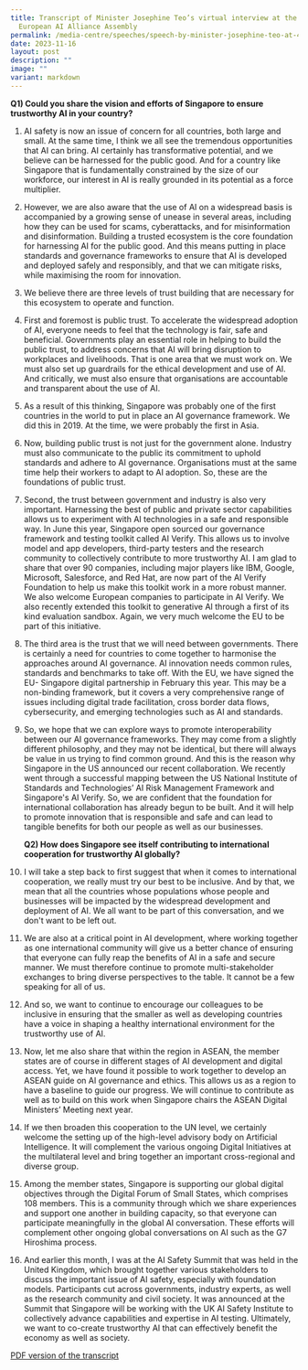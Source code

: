```yaml
---
title: Transcript of Minister Josephine Teo’s virtual interview at the 4th
  European AI Alliance Assembly
permalink: /media-centre/speeches/speech-by-minister-josephine-teo-at-4th-european-ai-alliance-assembly/
date: 2023-11-16
layout: post
description: ""
image: ""
variant: markdown
---
```

**Q1) Could you share the vision and efforts of Singapore to ensure trustworthy AI in your country?**
		
1. AI safety is now an issue of concern for all countries, both large and small. At the same time, I think we all see the tremendous opportunities that AI can bring. AI certainly has transformative potential, and we believe can be harnessed for the public good. And for a country like Singapore that is fundamentally constrained by the size of our workforce, our interest in AI is really grounded in its potential as a force multiplier.

2. However, we are also aware that the use of AI on a widespread basis is accompanied by a growing sense of unease in several areas, including how they can be used for scams, cyberattacks, and for misinformation and disinformation. Building a trusted ecosystem is the core foundation for harnessing AI for the public good. And this means putting in place standards and governance frameworks to ensure that AI is developed and deployed safely and responsibly, and that we can mitigate risks, while maximising the room for innovation.

3. We believe there are three levels of trust building that are necessary for this ecosystem to operate and function.

4. First and foremost is public trust. To accelerate the widespread adoption of AI, everyone needs to feel that the technology is fair, safe and beneficial. Governments play an essential role in helping to build the public trust, to address concerns that AI will bring disruption to workplaces and livelihoods. That is one area that we must work on. We must also set up guardrails for the ethical development and use of AI. And critically, we must also ensure that organisations are accountable and transparent about the use of AI.

5. As a result of this thinking, Singapore was probably one of the first countries in the world to put in place an AI governance framework. We did this in 2019. At the time, we were probably the first in Asia.

6. Now, building public trust is not just for the government alone. Industry must also communicate to the public its commitment to uphold standards and adhere to AI governance. Organisations must at the same time help their workers to adapt to AI adoption. So, these are the foundations of public trust.

7. Second, the trust between government and industry is also very important. Harnessing the best of public and private sector capabilities allows us to experiment with AI technologies in a safe and responsible way. In June this year, Singapore open sourced our governance framework and testing toolkit called AI Verify. This allows us to involve model and app developers, third-party testers and the research community to collectively contribute to more trustworthy AI. I am glad to share that over 90 companies, including major players like IBM, Google, Microsoft, Salesforce, and Red Hat, are now part of the AI Verify Foundation to help us make this toolkit work in a more robust manner. We also welcome European companies to participate in AI Verify. We also recently extended this toolkit to generative AI through a first of its kind evaluation sandbox. Again, we very much welcome the EU to be part of this initiative.

8. The third area is the trust that we will need between governments. There is certainly a need for countries to come together to harmonise the approaches around AI governance. AI innovation needs common rules, standards and benchmarks to take off. With the EU, we have signed the EU- Singapore digital partnership in February this year. This may be a non-binding framework, but it covers a very comprehensive range of issues including digital trade facilitation, cross border data flows, cybersecurity, and emerging technologies such as AI and standards.

9. So, we hope that we can explore ways to promote interoperability between our AI governance frameworks. They may come from a slightly different philosophy, and they may not be identical, but there will always be value in us trying to find common ground. And this is the reason why Singapore in the US announced our recent collaboration. We recently went through a successful mapping between the US National Institute of Standards and Technologies’ AI Risk Management Framework and Singapore's AI Verify. So, we are confident that the foundation for international collaboration has already begun to be built. And it will help to promote innovation that is responsible and safe and can lead to tangible benefits for both our people as well as our businesses.

    **Q2) How does Singapore see itself contributing to international cooperation for trustworthy AI globally?**

10. I will take a step back to first suggest that when it comes to international cooperation, we really must try our best to be inclusive. And by that, we mean that all the countries whose populations whose people and businesses will be impacted by the widespread development and deployment of AI. We all want to be part of this conversation, and we don't want to be left out.

11. We are also at a critical point in AI development, where working together as one international community will give us a better chance of ensuring that everyone can fully reap the benefits of AI in a safe and secure manner. We must therefore continue to promote multi-stakeholder exchanges to bring diverse perspectives to the table. It cannot be a few speaking for all of us.

12. And so, we want to continue to encourage our colleagues to be inclusive in ensuring that the smaller as well as developing countries have a voice in shaping a healthy international environment for the trustworthy use of AI.

13. Now, let me also share that within the region in ASEAN, the member states are of course in different stages of AI development and digital access. Yet, we have found it possible to work together to develop an ASEAN guide on AI governance and ethics. This allows us as a region to have a baseline to guide our progress. We will continue to contribute as well as to build on this work when Singapore chairs the ASEAN Digital Ministers’ Meeting next year.

14. If we then broaden this cooperation to the UN level, we certainly welcome the setting up of the high-level advisory body on Artificial Intelligence. It will complement the various ongoing Digital Initiatives at the multilateral level and bring together an important cross-regional and diverse group.

15. Among the member states, Singapore is supporting our global digital objectives through the Digital Forum of Small States, which comprises 108 members. This is a community through which we share experiences and support one another in building capacity, so that everyone can participate meaningfully in the global AI conversation. These efforts will complement other ongoing global conversations on AI such as the G7 Hiroshima process.

16. And earlier this month, I was at the AI Safety Summit that was held in the United Kingdom, which brought together various stakeholders to discuss the important issue of AI safety, especially with foundation models. Participants cut across governments, industry experts, as well as the research community and civil society. It was announced at the Summit that Singapore will be working with the UK AI Safety Institute to collectively advance capabilities and expertise in AI testing. Ultimately, we want to co-create trustworthy AI that can effectively benefit the economy as well as society.

[PDF version of the transcript](/files/Transcript_of_Minister_Josephine_Teos_virtual_interview_at_the_4th_European_AI_Alliance_Assembly.pdf)